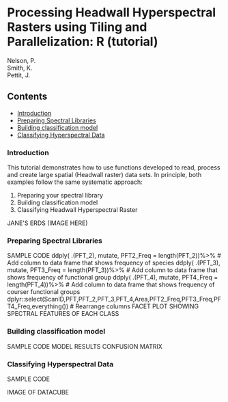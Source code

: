 # Processing Headwall Hyperspectral Rasters using Tiling and Parallelization:  R (tutorial)
Nelson, P.  
Smith, K.  
Pettit, J.  

## Contents
- [Introduction](#Introduction)
- [Preparing Spectral Libraries](#Introduction)
- [Building classification model](#Introduction)
- [Classifying Hyperspectral Data](#Introduction)
    
### Introduction
This tutorial demonstrates how to use functions developed to read, process and create large spatial (Headwall raster) data sets. In principle, both examples follow the same systematic approach:
1. Preparing your spectral library
2. Building classification model 
3. Classifying Headwall Hyperspectral Raster

JANE'S ERDS (IMAGE HERE)

### Preparing Spectral Libraries
SAMPLE CODE
  ddply( .(PFT_2), mutate, PFT2_Freq = length(PFT_2))%>% # Add column to data frame that shows frequency of species
  ddply( .(PFT_3), mutate, PFT3_Freq = length(PFT_3))%>% # Add column to data frame that shows frequency of functional group
  ddply( .(PFT_4), mutate, PFT4_Freq = length(PFT_4))%>% # Add column to data frame that shows frequency of courser functional groups
  dplyr::select(ScanID,PFT,PFT_2,PFT_3,PFT_4,Area,PFT2_Freq,PFT3_Freq,PFT4_Freq,everything()) # Rearrange columns 
FACET PLOT SHOWING SPECTRAL FEATURES OF EACH CLASS 

### Building classification model
SAMPLE CODE
MODEL RESULTS
CONFUSION MATRIX

### Classifying Hyperspectral Data
SAMPLE CODE

IMAGE OF DATACUBE















